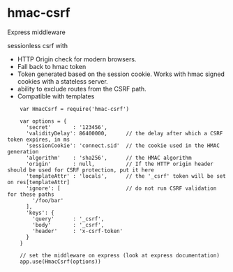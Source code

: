 
hmac-csrf
=========

Express middleware

sessionless csrf with
- HTTP Origin check for modern browsers.
- Fall back to hmac token
- Token generated based on the session cookie. Works with hmac signed
cookies with a stateless server.
- ability to exclude routes from the CSRF path.
- Compatible with templates


```
    var HmacCsrf = require('hmac-csrf')

    var options = {
      'secret'       : '123456',
      'validityDelay': 86400000,      // the delay after which a CSRF token expires, in ms
      'sessionCookie': 'connect.sid'  // the cookie used in the HMAC generation
      'algorithm'    : 'sha256',      // the HMAC algorithm
      'origin'       : null,          // If the HTTP origin header should be used for CSRF protection, put it here
      'templateAttr' : 'locals',      // the '_csrf' token will be set on res[templateAttr]
      'ignore': [                     // do not run CSRF validation for these paths
        '/foo/bar'
      ],
      'keys': {
        'query'      : '_csrf',
        'body'       : '_csrf',
        'header'     : 'x-csrf-token'
      }
    }

    // set the middleware on express (look at express documentation)
    app.use(HmacCsrf(options))
```
